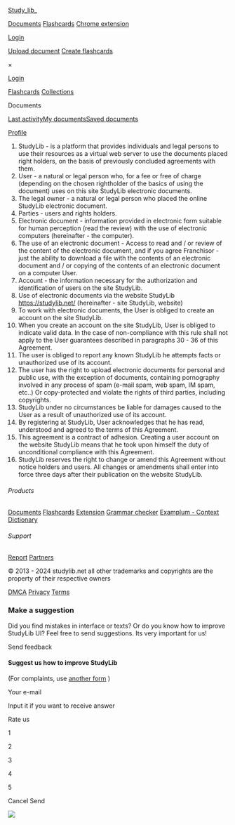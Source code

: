 [Study_lib_](https://studylib.net/)

[Documents](https://studylib.net/catalog/) [Flashcards](https://studylib.net/flashcards/explorer) [Chrome extension](https://studylib.net/extensionNewtab)

[Login](https://studylib.net/login)

[Upload document](https://studylib.net/uploadform) [Create flashcards](https://studylib.net/flashcards/new-pack)

×

[Login](https://studylib.net/dashboard)

[Flashcards](https://studylib.net/flashcards/) [Collections](https://studylib.net/collections/)

Documents

[Last activity](https://studylib.net/documents/activity)[My documents](https://studylib.net/documents/)[Saved documents](https://studylib.net/documents/saved)

[Profile](https://studylib.net/profile)

1. StudyLib - is a platform that provides individuals and legal persons to use their resources as a virtual web server to use the documents placed right holders, on the basis of previously concluded agreements with them.
2. User - a natural or legal person who, for a fee or free of charge (depending on the chosen rightholder of the basics of using the document) uses on this site StudyLib electronic documents.
3. The legal owner - a natural or legal person who placed the online StudyLib electronic document.
4. Parties - users and rights holders.
5. Electronic document - information provided in electronic form suitable for human perception (read the review) with the use of electronic computers (hereinafter - the computer).
6. The use of an electronic document - Access to read and / or review of the content of the electronic document, and if you agree Franchisor - just the ability to download a file with the contents of an electronic document and / or copying of the contents of an electronic document on a computer User.
7. Account - the information necessary for the authorization and identification of users on the site StudyLib.
8. Use of electronic documents via the website StudyLib https://studylib.net/ (hereinafter - site StudyLib, website)
9. To work with electronic documents, the User is obliged to create an account on the site StudyLib.
10. When you create an account on the site StudyLib, User is obliged to indicate valid data. In the case of non-compliance with this rule shall not apply to the User guarantees described in paragraphs 30 - 36 of this Agreement.
11. The user is obliged to report any known StudyLib he attempts facts or unauthorized use of its account.
12. The user has the right to upload electronic documents for personal and public use, with the exception of documents, containing pornography involved in any process of spam (e-mail spam, web spam, IM spam, etc..) Or copy-protected and violate the rights of third parties, including copyrights.
13. StudyLib under no circumstances be liable for damages caused to the User as a result of unauthorized use of its account.
14. By registering at StudyLib, User acknowledges that he has read, understood and agreed to the terms of this Agreement.
15. This agreement is a contract of adhesion. Creating a user account on the website StudyLib means that he took upon himself the duty of unconditional compliance with this Agreement.
16. StudyLib reserves the right to change or amend this Agreement without notice holders and users. All changes or amendments shall enter into force three days after their publication on the website StudyLib.

###### Products

[Documents](https://studylib.net/catalog/) [Flashcards](https://studylib.net/flashcards/explorer) [Extension](https://studylib.net/extension) [Grammar checker](https://studylib.net/spellcheck) [Examplum - Context Dictionary](https://examplum.com/)

###### Support

[Report](https://studylib.net/abuse) [Partners](https://studylib.net/public/partners)

© 2013 - 2024 studylib.net all other trademarks and copyrights are the property of their respective owners

[DMCA](https://studylib.net/dmca) [Privacy](https://studylib.net/privacy) [Terms](https://studylib.net/terms)

### Make a suggestion

Did you find mistakes in interface or texts? Or do you know how to improve StudyLib UI? Feel free to send suggestions. Its very important for us!

Send feedback

#### Suggest us how to improve StudyLib

(For complaints, use [another form](https://studylib.net/abuse) )

Your e-mail

Input it if you want to receive answer

Rate us

 1

 2

 3

 4

 5

Cancel Send

![](https://mc.yandex.ru/watch/35242730)